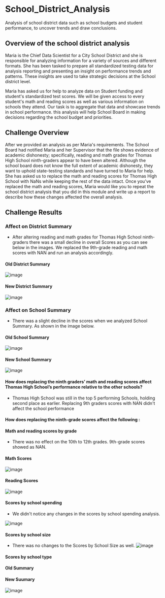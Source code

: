 # School_District_Analysis
Analysis of school district data such as school budgets and student performance, to uncover trends and draw conclusions.


## Overview of the school district analysis
Maria is the Chief Data Scientist for a City School District and she is responsible for analyzing information for a variety of sources and different formats. She has been tasked to prepare all standardized testing data for analysis reporting and presenting an insight on performance trends and patterns. These insights are used to take strategic decisions at the School district level.

Maria has asked us for help to analyze data on Student funding and student's standardized test scores. We will be given access to every student's math and reading scores as well as various information on schools they attend. Our task is to aggregate that data and showcase trends in school performance. this analysis will help School Board in making decisions regarding the school budget and priorities.


## Challenge Overview
After we provided an analysis as per Maria's requirements. The School Board had notified Maria and her Supervisor that the file shows evidence of academic dishonesty; specifically, reading and math grades for Thomas High School ninth-graders appear to have been altered. 
Although the school board does not know the full extent of academic dishonesty, they want to uphold state-testing standards and have turned to Maria for help. 
She has asked us to replace the math and reading scores for Thomas High School with NaNs while keeping the rest of the data intact. Once you’ve replaced the math and reading scores, Maria would like you to repeat the school district analysis that you did in this module and write up a report to describe how these changes affected the overall analysis.


## Challenge Results

### Affect on District Summary
- After altering reading and math grades for Thomas High School ninth-graders there was a small decline in overall Scores as you can see below in the images.
We replaced the 9th-grade reading and math scores with NAN and run an analysis accordingly.
#### Old District Summary 
![image](https://user-images.githubusercontent.com/78935551/112738583-78a6bb00-8f3a-11eb-8ef2-2033a57397df.png)

#### New District Summary 
![image](https://user-images.githubusercontent.com/78935551/112738588-88260400-8f3a-11eb-8fd5-ebcdcebbcfa3.png)



### Affect on School Summary
- There was a slight decline in the scores when we analyzed School Summary. As shown in the image below.

#### Old School Summary
![image](https://user-images.githubusercontent.com/78935551/112739044-e3f28c00-8f3e-11eb-8301-e8c045a4d7c4.png)

#### New School Summary 
![image](https://user-images.githubusercontent.com/78935551/112739058-04bae180-8f3f-11eb-989c-573b965fa483.png)

#### How does replacing the ninth graders’ math and reading scores affect Thomas High School’s performance relative to the other schools?
- Thomas High School was still in the top 5 performing Schools, holding second place as earlier. Replacing 9th graders scores with NAN didn't affect the school performance

#### How does replacing the ninth-grade scores affect the following : 

#### Math and reading scores by grade 
- There was no effect on the 10th to 12th grades. 9th-grade scores showed as NAN.
#### Math Scores
![image](https://user-images.githubusercontent.com/78935551/112741257-2c677500-8f52-11eb-9918-041b15a68993.png)

#### Reading Scores
![image](https://user-images.githubusercontent.com/78935551/112741271-42753580-8f52-11eb-9f07-8e4b19f38b6b.png)

#### Scores by school spending
 - We didn't notice any changes in the scores by school spending analysis. 

![image](https://user-images.githubusercontent.com/78935551/112741302-91bb6600-8f52-11eb-81e6-ec6c330f8557.png)

#### Scores by school size
- There was no changes to the Scores by School Size as well.
![image](https://user-images.githubusercontent.com/78935551/112741325-c29b9b00-8f52-11eb-8f02-47566ed10ec5.png)


#### Scores by school type

#### Old Summary 

#### New Suumary 
![image](https://user-images.githubusercontent.com/78935551/112741347-f7a7ed80-8f52-11eb-9674-8ceb715b7d9f.png)




